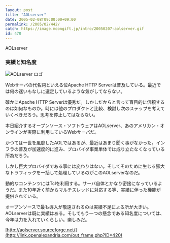 ```yaml
---
layout: post
title: "AOLserver"
date: 2005-02-08T09:00:00+09:00
permalink: /2005/02/442/
catch: https://image.moongift.jp/intro/20050207-aolserver.gif
id: 470
---
```

AOLserver  
<!--more-->

### 実績と知名度
  

![AOLserver ロゴ](https://image.moongift.jp/intro/20050207-aolserver.gif "AOLserver ロゴ")

  

Webサーバの代名詞といえる位Apache HTTP Serverは普及している。最近では何の迷いもなしに選定しているような気がしてならない。

  

確かにApache HTTP Serverは優秀だ。しかしだからと言って盲目的に信頼するのは如何なものか。時には他のプロダクトと比較、検討し次のステップを考えていくべきだろう。思考を停止してはならない。

  

本日紹介するオープンソース・ソフトウェアはAOLserver、あのアメリカン・オンラインが実際に利用しているWebサーバだ。

  

かつては一世を風靡したAOLではあるが、最近はあまり聞く事がなかった。インフラの普及が加速度的に進み、プロバイダ事業単体では成り立たなくなっている所為だろう。

  

しかし巨大プロバイダである事には変わりはない。そしてそのために生じる膨大なトラフィックを一括して処理しているのがこのAOLserverなのだ。

  

動的なコンテンツにはTclを利用する。サーバ自体とかなり密接になっているようだ。また10年近く前からマルチスレッドに対応する等、実績に伴った機能が提供されている。

  

オープンソースで最も導入が敬遠されるのは実績不足による所が大きい。AOLserverは既に実績はある。そしてもう一つの懸念である知名度については、今年は力を入れていくらしい。楽しみだ。

  

[http://aolserver.sourceforge.net/](http://link.openalexandria.com/out_frame.php?ID=420)

